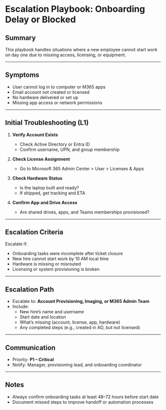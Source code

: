 # Escalation Playbook: Onboarding Delay or Blocked

## Summary
This playbook handles situations where a new employee cannot start work on day one due to missing access, licensing, or equipment.

---

## Symptoms

- User cannot log in to computer or M365 apps
- Email account not created or licensed
- No hardware delivered or set up
- Missing app access or network permissions

---

## Initial Troubleshooting (L1)

1. **Verify Account Exists**
   - Check Active Directory or Entra ID
   - Confirm username, UPN, and group membership

2. **Check License Assignment**
   - Go to Microsoft 365 Admin Center > User > Licenses & Apps

3. **Check Hardware Status**
   - Is the laptop built and ready?
   - If shipped, get tracking and ETA

4. **Confirm App and Drive Access**
   - Are shared drives, apps, and Teams memberships provisioned?

---

## Escalation Criteria

Escalate if:
- Onboarding tasks were incomplete after ticket closure
- New hire cannot start work by 10 AM local time
- Hardware is missing or misrouted
- Licensing or system provisioning is broken

---

## Escalation Path

- Escalate to: **Account Provisioning, Imaging, or M365 Admin Team**
- Include:
  - New hire’s name and username
  - Start date and location
  - What’s missing (account, license, app, hardware)
  - Any completed steps (e.g., created in AD, but not licensed)

---

## Communication

- Priority: **P1 – Critical**
- Notify: Manager, provisioning lead, and onboarding coordinator

---

## Notes

- Always confirm onboarding tasks at least 48–72 hours before start date
- Document missed steps to improve handoff or automation processes
